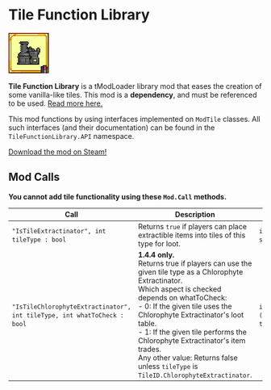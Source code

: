 # Tile Function Library

![Tile Function Library icon](icon.png)

**Tile Function Library** is a tModLoader library mod that eases the creation of some vanilla-like tiles.
This mod is a **dependency**, and must be referenced to be used. [Read more here.](https://github.com/tModLoader/tModLoader/wiki/Expert-Cross-Mod-Content#strong-references-aka-modreferences-expert)

This mod functions by using interfaces implemented on `ModTile` classes. All such interfaces (and their documentation) can be found in the `TileFunctionLibrary.API` namespace.

[Download the mod on Steam!](https://steamcommunity.com/sharedfiles/filedetails/?id=2917548131)

## Mod Calls
**You cannot add tile functionality using these `Mod.Call` methods.**

| Call | Description | Example
| --- | --- | --- |
| `"IsTileExtractinator", int tileType : bool` | Returns `true` if players can place extractible items into tiles of this type for loot. | `if (mod.Call("IsTileExtractinator", someTileType))  { /* ... */ }` | 
| `"IsTileChlorophyteExtractinator", int tileType, int whatToCheck : bool` | <para>**1.4.4 only.**<br/>Returns true if players can use the given tile type as a Chlorophyte Extractinator.<br/>Which aspect is checked depends on whatToCheck:<br/>- 0: If the given tile uses the Chlorophyte Extractinator's loot table.<br/>- 1: If the given tile performs the Chlorophyte Extractinator's item trades.<br/>Any other value: Returns false unless `tileType` is `TileID.ChlorophyteExtractinator`.</para> | `if (mod.Call("IsTileChlorophyteExtractinator", tileType, 0)) { /* ... */ }` |
